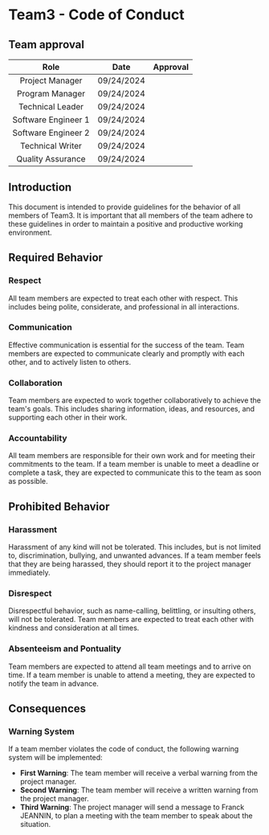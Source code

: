 # Team3 - Code of Conduct

## Team approval

|        Role         |    Date    | Approval |
| :-----------------: | :--------: | :------: |
|   Project Manager   | 09/24/2024 |          |
|   Program Manager   | 09/24/2024 |          |
|  Technical Leader   | 09/24/2024 |          |
| Software Engineer 1 | 09/24/2024 |          |
| Software Engineer 2 | 09/24/2024 |          |
|  Technical Writer   | 09/24/2024 |          |
|  Quality Assurance  | 09/24/2024 |          |

## Introduction

This document is intended to provide guidelines for the behavior of all members of Team3. It is important that all members of the team adhere to these guidelines in order to maintain a positive and productive working environment.

## Required Behavior
### Respect

All team members are expected to treat each other with respect. This includes being polite, considerate, and professional in all interactions.

### Communication

Effective communication is essential for the success of the team. Team members are expected to communicate clearly and promptly with each other, and to actively listen to others.

### Collaboration

Team members are expected to work together collaboratively to achieve the team's goals. This includes sharing information, ideas, and resources, and supporting each other in their work.

### Accountability

All team members are responsible for their own work and for meeting their commitments to the team. If a team member is unable to meet a deadline or complete a task, they are expected to communicate this to the team as soon as possible.

## Prohibited Behavior

### Harassment

Harassment of any kind will not be tolerated. This includes, but is not limited to, discrimination, bullying, and unwanted advances. If a team member feels that they are being harassed, they should report it to the project manager immediately.

### Disrespect

Disrespectful behavior, such as name-calling, belittling, or insulting others, will not be tolerated. Team members are expected to treat each other with kindness and consideration at all times.

### Absenteeism and Pontuality

Team members are expected to attend all team meetings and to arrive on time. If a team member is unable to attend a meeting, they are expected to notify the team in advance.

## Consequences

### Warning System

If a team member violates the code of conduct, the following warning system will be implemented:

- **First Warning**: The team member will receive a verbal warning from the project manager.
- **Second Warning**: The team member will receive a written warning from the project manager.
- **Third Warning**: The project manager will send a message to Franck JEANNIN, to plan a meeting with the team member to speak about the situation.
